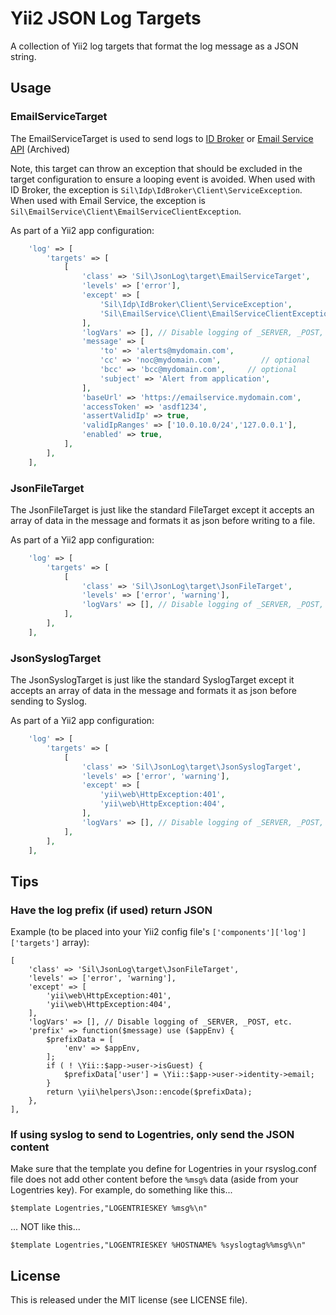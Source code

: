# Yii2 JSON Log Targets

A collection of Yii2 log targets that format the log message as a JSON string.

## Usage

### EmailServiceTarget

The EmailServiceTarget is used to send logs to [ID Broker](https://github.com/sil-org/idp-id-broker)
or [Email Service API](https://github.com/sil-org/email-service) (Archived)

Note, this target can throw an exception that should be excluded in the target configuration to ensure a looping
event is avoided. When used with ID Broker, the exception is `Sil\Idp\IdBroker\Client\ServiceException`. When
used with Email Service, the exception is `Sil\EmailService\Client\EmailServiceClientException`.

As part of a Yii2 app configuration:

```php
    'log' => [
        'targets' => [
            [
                'class' => 'Sil\JsonLog\target\EmailServiceTarget',
                'levels' => ['error'],
                'except' => [
                    'Sil\Idp\IdBroker\Client\ServiceException',
                    'Sil\EmailService\Client\EmailServiceClientException',
                ],
                'logVars' => [], // Disable logging of _SERVER, _POST, etc.
                'message' => [
                    'to' => 'alerts@mydomain.com',
                    'cc' => 'noc@mydomain.com',         // optional
                    'bcc' => 'bcc@mydomain.com',     // optional
                    'subject' => 'Alert from application',
                ],
                'baseUrl' => 'https://emailservice.mydomain.com',
                'accessToken' => 'asdf1234',
                'assertValidIp' => true,
                'validIpRanges' => ['10.0.10.0/24','127.0.0.1'],
                'enabled' => true,
            ],
        ],
    ],
```

### JsonFileTarget

The JsonFileTarget is just like the standard FileTarget except it accepts an array of data in the message
and formats it as json before writing to a file.

As part of a Yii2 app configuration:

```php
    'log' => [
        'targets' => [
            [
                'class' => 'Sil\JsonLog\target\JsonFileTarget',
                'levels' => ['error', 'warning'],
                'logVars' => [], // Disable logging of _SERVER, _POST, etc.
            ],
        ],
    ],
```

### JsonSyslogTarget

The JsonSyslogTarget is just like the standard SyslogTarget except it accepts an array of data in the message
and formats it as json before sending to Syslog.

As part of a Yii2 app configuration:

```php
    'log' => [
        'targets' => [
            [
                'class' => 'Sil\JsonLog\target\JsonSyslogTarget',
                'levels' => ['error', 'warning'],
                'except' => [
                    'yii\web\HttpException:401',
                    'yii\web\HttpException:404',
                ],
                'logVars' => [], // Disable logging of _SERVER, _POST, etc.
            ],
        ],
    ],
```

## Tips

### Have the log prefix (if used) return JSON

Example (to be placed into your Yii2 config file's
```['components']['log']['targets']``` array):

    [
        'class' => 'Sil\JsonLog\target\JsonFileTarget',
        'levels' => ['error', 'warning'],
        'except' => [
            'yii\web\HttpException:401',
            'yii\web\HttpException:404',
        ],
        'logVars' => [], // Disable logging of _SERVER, _POST, etc.
        'prefix' => function($message) use ($appEnv) {
            $prefixData = [
                'env' => $appEnv,
            ];
            if ( ! \Yii::$app->user->isGuest) {
                $prefixData['user'] = \Yii::$app->user->identity->email;
            }
            return \yii\helpers\Json::encode($prefixData);
        },
    ],

### If using syslog to send to Logentries, only send the JSON content

Make sure that the template you define for Logentries in your rsyslog.conf file
does not add other content before the ```%msg%``` data (aside from your
Logentries key). For example, do something like this...

    $template Logentries,"LOGENTRIESKEY %msg%\n"

... NOT like this...

    $template Logentries,"LOGENTRIESKEY %HOSTNAME% %syslogtag%%msg%\n"

## License

This is released under the MIT license (see LICENSE file).
